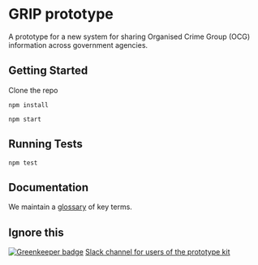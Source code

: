 # GRIP prototype

A prototype for a new system for sharing Organised Crime Group (OCG) information across government agencies. 

## Getting Started

Clone the repo

`npm install`

`npm start`

## Running Tests

`npm test`

## Documentation

We maintain a [glossary](docs/glossary.md) of key terms.
## Ignore this 

[![Greenkeeper badge](https://badges.greenkeeper.io/alphagov/govuk_prototype_kit.svg)](https://greenkeeper.io/)
[Slack channel for users of the prototype kit](https://ukgovernmentdigital.slack.com/messages/prototype-kit/)

